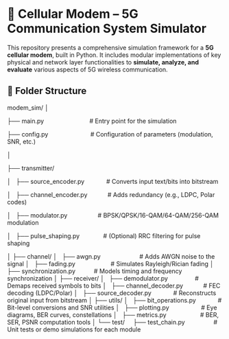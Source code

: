 # 📶 Cellular Modem – 5G Communication System Simulator

This repository presents a comprehensive simulation framework for a **5G cellular modem**, built in Python. It includes modular implementations of key physical and network layer functionalities to **simulate, analyze, and evaluate** various aspects of 5G wireless communication.

## 📁 Folder Structure 
modem_sim/
│

├── main.py                           # Entry point for the simulation

├── config.py                         # Configuration of parameters (modulation, SNR, etc.)

│

├── transmitter/

│   ├── source_encoder.py             # Converts input text/bits into bitstream

│   ├── channel_encoder.py            # Adds redundancy (e.g., LDPC, Polar codes)

│   ├── modulator.py                  # BPSK/QPSK/16-QAM/64-QAM/256-QAM modulation

│   ├── pulse_shaping.py              # (Optional) RRC filtering for pulse shaping

│
├── channel/
│   ├── awgn.py                       # Adds AWGN noise to the signal
│   ├── fading.py                     # Simulates Rayleigh/Rician fading
│   ├── synchronization.py           # Models timing and frequency synchronization
│
├── receiver/
│   ├── demodulator.py                # Demaps received symbols to bits
│   ├── channel_decoder.py            # FEC decoding (LDPC/Polar)
│   ├── source_decoder.py             # Reconstructs original input from bitstream
│
├── utils/
│   ├── bit_operations.py             # Bit-level conversions and SNR utilities
│   ├── plotting.py                   # Eye diagrams, BER curves, constellations
│   ├── metrics.py                    # BER, SER, PSNR computation tools
│
└── test/
    ├── test_chain.py                 # Unit tests or demo simulations for each module
